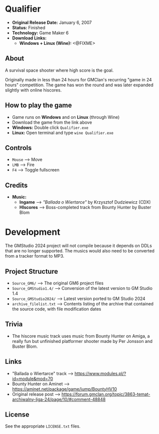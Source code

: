 # Qualifier

 - **Original Release Date:** January 6, 2007
 - **Status:** Finished
 - **Technology:** Game Maker 6
 - **Download Links:**
   - **Windows + Linux (Wine):** <@FIXME>


## About
A survival space shooter where high score is the goal.

Originally made in less than 24 hours for GMClan's recurring "game in 24 hours"
competition. The game has won the round and was later expanded slightly
with online hiscores.

## How to play the game
 - Game runs on **Windows** and on **Linux** (through Wine)
 - Download the game from the link above
 - **Windows:** Double click `Qualifier.exe`
 - **Linux:** Open terminal and type `wine Qualifier.exe`


## Controls
 - `Mouse` ⟶ Move
 - `LMB` ⟶ Fire
 - `F4` ⟶ Toggle fullscreen


## Credits
 - **Music:**
   - **Ingame** ⟶ *"Ballada o Wiertarce"* by Krzysztof Dudziewicz (CDX)
   - **HIscores** ⟶ Boss-completed track from Bounty Hunter by Buster Blom


# Development
The GMStudio 2024 project will not compile because it depends on DDLs that
are no longer supported. The musics would also need to be converted from
a tracker format to MP3.


## Project Structure
 - `Source_GM6/` ⟶ The original GM6 project files
 - `Source_GMStudio1.4/` ⟶ Conversion of the latest version to GM Studio 1.4
 - `Source_GMStudio2024/` ⟶ Latest version ported to GM Studio 2024
 - `archive_filelist.txt` ⟶ Contents listing of the archive that contained the
   source code, with file modification dates


## Trivia
 - The hiscore music track uses music from Bounty Hunter on Amiga, a really fun
   but unfinished platformer shooter made by Per Jonsson and Buster Blom.


## Links
 - "Ballada o Wiertarce" track ⟶ https://www.modules.pl/?id=module&mod=70
 - Bounty Hunter on Aminet ⟶ https://aminet.net/package/game/jump/BountyHV10
 - Original release post ⟶ https://forum.gmclan.org/topic/3863-temat-archiwalny-liga-24/page/10/#comment-48848


## License
See the appropriate `LICENSE.txt` files.